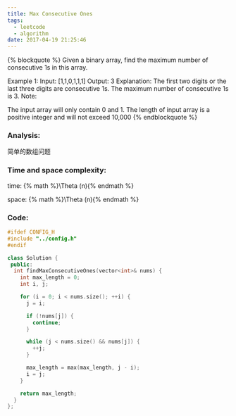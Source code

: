 ```yaml
---
title: Max Consecutive Ones
tags:
  - leetcode
  - algorithm
date: 2017-04-19 21:25:46
---
```

{% blockquote %}
Given a binary array, find the maximum number of consecutive 1s in this array.

Example 1:
Input: [1,1,0,1,1,1]
Output: 3
Explanation: The first two digits or the last three digits are consecutive 1s.
    The maximum number of consecutive 1s is 3.
Note:

The input array will only contain 0 and 1.
The length of input array is a positive integer and will not exceed 10,000
{% endblockquote %}
<!-- more -->
### Analysis:
简单的数组问题
### Time and space complexity:
time: {% math %}\Theta (n){% endmath %}
 
space: {% math %}\Theta (n){% endmath %}
### Code:
```cpp
#ifdef CONFIG_H
#include "../config.h"
#endif

class Solution {
 public:
  int findMaxConsecutiveOnes(vector<int>& nums) {
    int max_length = 0;
    int i, j;

    for (i = 0; i < nums.size(); ++i) {
      j = i;

      if (!nums[j]) {
        continue;
      }

      while (j < nums.size() && nums[j]) {
        ++j;
      }

      max_length = max(max_length, j - i);
      i = j;
    }

    return max_length;
  }
};
```
